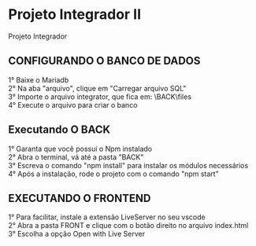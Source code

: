 # Projeto Integrador II
Projeto Integrador

## CONFIGURANDO O BANCO DE DADOS
1° Baixe o Mariadb </br>
2° Na aba "arquivo", clique em "Carregar arquivo SQL" </br>
3° Importe o arquivo integrator, que fica em: \BACK\files </br>
4° Execute o arquivo para criar o banco </br>

## Executando O BACK
1° Garanta que você possui o Npm instalado </br>
2° Abra o terminal, vá até a pasta "BACK" </br>
3° Escreva o comando "npm install" para instalar os módulos necessários </br>
4° Após a instalação, rode o projeto com o comando "npm start" </br>

## EXECUTANDO O FRONTEND
1° Para facilitar, instale a extensão LiveServer no seu vscode </br>
2° Abra a pasta FRONT e clique com o botão direito no arquivo index.html </br>
3° Escolha a opção Open with Live Server </br>
